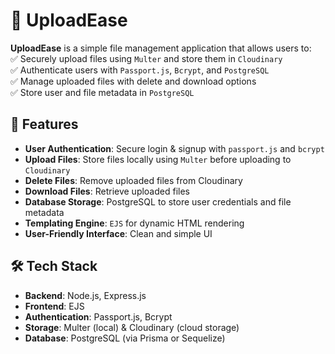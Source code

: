 # 📂 UploadEase

**UploadEase** is a simple file management application that allows users to:  
✅ Securely upload files using `Multer` and store them in `Cloudinary`  
✅ Authenticate users with `Passport.js`, `Bcrypt`, and `PostgreSQL`  
✅ Manage uploaded files with delete and download options  
✅ Store user and file metadata in `PostgreSQL`

## 🚀 Features

- **User Authentication**: Secure login & signup with `passport.js` and `bcrypt`
- **Upload Files**: Store files locally using `Multer` before uploading to `Cloudinary`
- **Delete Files**: Remove uploaded files from Cloudinary
- **Download Files**: Retrieve uploaded files
- **Database Storage**: PostgreSQL to store user credentials and file metadata
- **Templating Engine**: `EJS` for dynamic HTML rendering
- **User-Friendly Interface**: Clean and simple UI

## 🛠️ Tech Stack

- **Backend**: Node.js, Express.js
- **Frontend**: EJS
- **Authentication**: Passport.js, Bcrypt
- **Storage**: Multer (local) & Cloudinary (cloud storage)
- **Database**: PostgreSQL (via Prisma or Sequelize)
